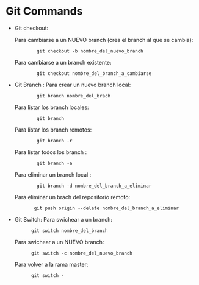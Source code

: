 # Git Commands

- Git checkout:

    Para cambiarse a un NUEVO branch (crea el branch al que se cambia):

              git checkout -b nombre_del_nuevo_branch
    Para cambiarse a un branch existente:
              
              git checkout nombre_del_branch_a_cambiarse
    

- Git Branch :
     Para crear un nuevo branch local:
     
              git branch nombre_del_brach
     Para listar los branch locales:
              
              git branch
     Para listar los branch remotos:
              
              git branch -r
     Para listar todos los branch :
              
              git branch -a
     Para eliminar un branch local :
            
              git branch -d nombre_del_branch_a_eliminar
     Para eliminar un brach del repositorio remoto:
            
             git push origin --delete nombre_del_branch_a_eliminar
            
     
               
                     
- Git Switch:
     Para swichear a un branch:
            
            git switch nombre_del_branch
     Para swichear a un NUEVO branch:
            
            git switch -c nombre_del_nuevo_branch
     Para volver a la rama master:
        
            git switch -
    
            
